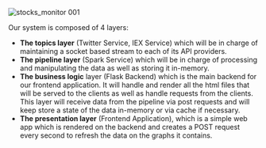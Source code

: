 ![stocks_monitor 001](https://user-images.githubusercontent.com/17438617/50923621-1e52da00-1456-11e9-98be-07f80b430d77.jpeg)

Our system is composed of 4 layers:
- **The topics layer** (Twitter Service, IEX Service) which will be in charge of maintaining a socket based stream to each of its API providers.
- **The pipeline layer** (Spark Service) which will be in charge of processing and manipulating the data as well as storing it in-memory.
- **The business logic** layer (Flask Backend) which is the main backend for our frontend application. It will handle and render all the html files that will be served to the clients as well as handle requests from the clients. This layer will receive data from the pipeline via post requests and will keep store a state of the data in-memory or via cache if necessary.
- **The presentation layer** (Frontend Application), which is a simple web app which is rendered on the backend and creates a POST request every second to refresh the data on the graphs it contains.
